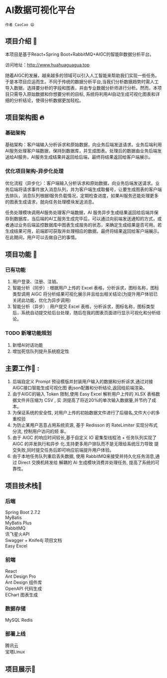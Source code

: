 # AI数据可视化平台
 `作者 CaoCao 😄`
## 项目介绍 📢
本项目是基于React+Spring Boot+RabbitMQ+AIGC的智能BI数据分析平台。 

访问地址：http://www.huahuaguagua.top  

随着AIGC的发展，越来越多的领域可以引入人工智能来帮助我们实现一些任务。于是本项目应运而生。不同于传统的数据分析平台,当我们分析数据趋势时需人工导入数据，选择要分析的字段和图表，并由专业数据分析师进行分析。然而，本项目只需导入原始数据和你想要分析的目标, 系统将利用AI自动生成可视化图表和详细的分析结论，使得分析数据更加轻松。  
## 项目架构图 🔥 
### 基础架构
基础架构：客户端输入分析诉求和原始数据，向业务后端发送请求。业务后端利用AI服务处理客户端数据，保持到数据库，并生成图表。处理后的数据由业务后端发送给AI服务，AI服务生成结果并返回给后端，最终将结果返回给客户端展示。

### 优化项目架构-异步化处理
优化流程（异步化）：客户端输入分析诉求和原始数据，向业务后端发送请求。业务后端将请求事件放入消息队列，并为客户端生成取餐号，让要生成图表的客户端去排队，消息队列根据I服务负载情况，定期检查进度，如果AI服务还能处理更多的图表生成请求，就向任务处理模块发送消息。

任务处理模块调用AI服务处理客户端数据，AI 服务异步生成结果返回给后端并保存到数据库，当后端的AI工服务生成完毕后，可以通过向前端发送通知的方式，或者通过业务后端监控数据库中图表生成服务的状态，来确定生成结果是否可用。若生成结果可用，前端即可获取并处理相应的数据，最终将结果返回给客户端展示。在此期间，用户可以去做自己的事情。

## 项目功能 🎊  
### 已有功能
1. 用户登录、注册、注销。
2. 智能分析（同步）: 根据用户上传的 Excel 表格，分析诉求，图标名称，图标类型调用 AIGC 将分析结果可视化展示并且给出相关结论(为提升用户体验已关闭此功能，优化为异步调用)  
3. 智能分析（异步）: 用户提交 Excel 表格，分析诉求，图标名称，图标类型后，系统自动提交给后台处理，随后在我的图表页面进行显示可视化和分析结论。
### TODO 新增功能规划
1. 新增AI对话功能
2. 增加死信队列提升系统稳定性
## 主要工作🎊 : 
1. 后端自定义 Prompt 预设模版并封装用户输入的数据和分析诉求,通过对接AIGC接口智能生成可视化图
表json配置和分析结论,返回给前端渲染。
2. 由于AIGC的输入 Token 限制,使用 Easy Excel 解析用户上传的 XLSX 表格数据文件并压缩为 CSV , 实
测提高了将近20%的单次输入数据量,并节约了成本。
3. 为保证系统的安全性, 对用户上传的初始数据文件进行了后缀名,文件大小的多重校验
4. 为防止某用户恶意占用系统资源, 基于 Redisson 的 RateLimiter 实现分布式分流, 控制用户访问的频
率。
5. 由于 AIGC 的响应时间较长,基于自定义 IO 密集型线程池 + 任务队列实现了 AIGC 的并发执行和异步
化.支持更多用户排队而不是无限给系统压力导致 提交失败,同时提交任务后即可响应前端提升用户体验。
6. 由于本地任务队列重启丢失数据, 使用 RabbitMQ来接受并持久化任务消息,通过 Direct 交换机转发给
解耦的 AI 生成模块消费并处理任务, 提高了系统的可靠性。
## 项目技术栈🎊
### 后端  
Spring Boot 2.7.2  
MyBatis   
MyBatis Plus    
RabbitMQ  
讯飞星火API  
Swagger + Knife4j 项目文档  
Easy Excel  
 
### 前端
React  
Ant Design Pro    
Ant Design 组件库  
OpenAPI 代码生成  
EChart 图表生成  

### 数据存储
MySQL
Redis
### 部署上线
腾讯云   
宝塔Linux  
## 项目展示🎊


